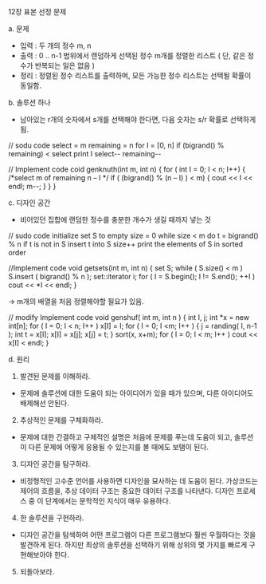 12장 표본 선정 문제

a. 문제
 - 입력 : 두 개의 정수 m, n
 - 출력 : 0 .. n-1 범위에서 랜덤하게 선택된 정수 m개를 정렬한 리스트 ( 단, 같은 정수가 반복되는 일은 없음 )
 - 정리 : 정렬된 정수 리스트를 출력하며, 모든 가능한 정수 리스트는 선택될 확률이 동일함.

b. 솔루션 하나
 - 남아있는 r개의 숫자에서 s개를 선택해야 한다면, 다음 숫자는 s/r 확률로 선택하게 됨.

// sodu code
select = m
remaining = n
for I = [0, n]
if (bigrand() % remaining) < select
print I
select--
remaining--

// Implement code
coid genknuth(int m, int n)
{
for ( int I = 0; I < n; I++)
{
/*select m of remaining n – I */
if ( (bigrand() % (n – I) ) < m)
{
cout << I << endl;
m--;
}
}
}

c. 디자인 공간
 - 비어있던 집합에 랜덤한 정수를 충분한 개수가 생길 때까지 넣는 것

// sudo code
initialize set S to empty
size = 0
while size < m do
t = bigrand() % n
if t is not in S
insert t into S
size++
print the elements of S in sorted order

//Implement code
void getsets(int m, int n)
{
set<int> S;
while ( S.size() < m )
S.insert ( bigrand() % n );
set<int>::iterator i;
for ( I = S.begin(); I != S.end(); ++I )
cout << *I << endl;
}

 -> m개의 배열을 처음 정렬해야할 필요가 있음.

// modify Implement code
void genshuf( int m, int n )
{
int I, j;
int *x = new int[n];
for ( I = 0; I < n; I++ )
x[I] = I;
for ( I = 0; I <m; I++ )
{
j = randing( I, n-1 );
int t = x[I]; x[I] = x[j]; x[j] = t;
}
sort(x, x+m);
for ( I = 0; I < m; I++ )
cout << x[I] < endl;
}

d. 원리

1. 발견된 문제를 이해하라.
 - 문제에 솔루션에 대한 도움이 되는 아이디어가 있을 때가 있으며, 다른 아이디어도 배제해선 안된다.

2. 추상적인 문제를 구체화하라.
 - 문제에 대한 간결하고 구체적인 설명은 처음에 문제를 푸는데 도움이 되고, 솔루션이 다른 문제에 어떻게 응용될 수 있는지를 볼 때에도 보탬이 된다.

3. 디자인 공간을 탐구하라.
 - 비정형적인 고수준 언어를 사용하면 디자인을 묘사하는 데 도움이 된다. 가상코드는 제어의 흐름을, 추상 데이터 구조는 중요한 데이터 구조를 나타낸다. 디자인 프로세스 중 이 단계에서는 문학적인 지식이 매우 유용하다.

4. 한 솔루션을 구현하라.
 - 디자인 공간을 탐색하여 어떤 프로그램이 다른 프로그램보다 훨씬 우월하다는 것을 발견하게 된다. 하지만 최상의 솔루션을 선택하기 위해 상위의 몇 가지를 빠르게 구현해보아야 한다.

5. 되돌아보라.